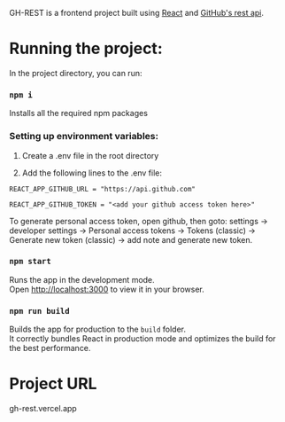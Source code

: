 
GH-REST is a frontend project built using [React](https://reactjs.org/) and [GitHub's rest api](https://docs.github.com/en/rest?apiVersion=2022-11-28).

# Running the project:

In the project directory, you can run:

### `npm i`
Installs all the required npm packages

### Setting up environment variables:
1. Create a .env file in the root directory

2. Add the following lines to the .env file:

`REACT_APP_GITHUB_URL = "https://api.github.com"`

`REACT_APP_GITHUB_TOKEN = "<add your github access token here>"`

To generate personal access token, open github, then goto: settings -> developer settings -> Personal access tokens -> Tokens (classic) -> Generate new token (classic) -> add note and generate new token.

### `npm start`

Runs the app in the development mode.\
Open [http://localhost:3000](http://localhost:3000) to view it in your browser.

### `npm run build`

Builds the app for production to the `build` folder.\
It correctly bundles React in production mode and optimizes the build for the best performance.

# Project URL
gh-rest.vercel.app
